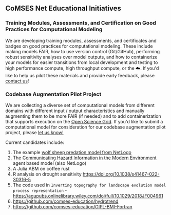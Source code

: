 ## CoMSES Net Educational Initiatives

### Training Modules, Assessments, and Certification on Good Practices for Computational Modeling

We are developing training modules, assessments, and certificates and badges on good practices for computational modeling. These include making models FAIR, how to use version control (Git/GitHub), performing robust sensitivity analyses over model outputs, and how to containerize your models for easier transitions from local development and testing to high performance compute, high throughput compute, or the ☁️. If you'd like to help us pilot these materials and provide early feedback, please [contact us](https://www.comses.net/about/contact/)!

### Codebase Augmentation Pilot Project

We are collecting a diverse set of computational models from different domains with different input / output characteristics and manually augmenting them to be more FAIR (if needed) and to add containerization that supports execution on the [Open Science Grid](https://opensciencegrid.org/). If you'd like to submit a computational model for consideration for our codebase augmentation pilot project, please [let us know!](https://www.comses.net/about/contact/)

Current candidates include:

1. The example [wolf sheep predation model from NetLogo](https://github.com/comses-education/wolf-sheep)
2. The [Communicating Hazard Information in the Modern Environment](https://github.com/comses-education/chime-abm) agent based model (also NetLogo)
3. A Julia ABM on coffee rust
4. R analysis on drought sensitivity https://doi.org/10.1038/s41467-022-30316-5
5. The code used in `Inverting topography for landscape evolution model process representation` - https://agupubs.onlinelibrary.wiley.com/doi/full/10.1029/2018JF004961
6. https://github.com/comses-education/hydrotrend
7. https://github.com/comses-education/GIPL-BMI-Fortran
